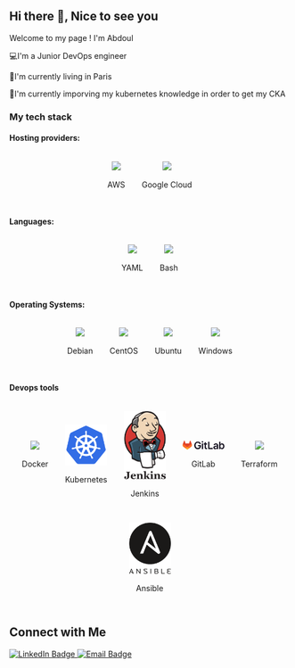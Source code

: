 ## Hi there 👋, Nice to see you 

Welcome to my page !
I'm Abdoul 

:computer:I'm a Junior DevOps engineer 

:round_pushpin:I'm currently living in Paris

:seedling:I'm currently imporving my kubernetes knowledge in order to get my CKA 

<style>
  .badge-container {
    display: flex;
    justify-content: center;
    align-items: center;
    flex-wrap: wrap;
  }
  
  .badge {
    text-align: center;
    margin: 15px;
  }
</style>

### My tech stack 

#### Hosting providers:
<div class="badge-container">
  <div class="badge">
    <img width="75" src="https://raw.githubusercontent.com/gilbarbara/logos/master/logos/aws.svg"/>
    <p>AWS</p>
  </div>
  <div class="badge">
    <img width="75" src="https://raw.githubusercontent.com/gilbarbara/logos/master/logos/google-cloud.svg"/>
    <p>Google Cloud</p>
  </div>
</div>

#### Languages:
<div class="badge-container">
  <div class="badge">
    <img width="75" src="https://raw.githubusercontent.com/gilbarbara/logos/master/logos/yaml.svg"/>
    <p>YAML</p>
  </div>
  <div class="badge">
    <img width="75" src="https://raw.githubusercontent.com/gilbarbara/logos/master/logos/bash.svg"/>
    <p>Bash</p>
  </div>
</div>

#### Operating Systems:
<div class="badge-container">
  <div class="badge">
    <img width="75" src="https://raw.githubusercontent.com/gilbarbara/logos/master/logos/debian.svg"/>
    <p>Debian</p>
  </div>
  <div class="badge">
    <img width="75" src="https://raw.githubusercontent.com/gilbarbara/logos/master/logos/centos.svg"/>
    <p>CentOS</p>
  </div>
  <div class="badge">
    <img width="75" src="https://raw.githubusercontent.com/gilbarbara/logos/master/logos/ubuntu.svg"/>
    <p>Ubuntu</p>
  </div>
  <div class="badge">
    <img width="75" src="https://raw.githubusercontent.com/gilbarbara/logos/master/logos/windows.svg"/>
    <p>Windows</p>
  </div>
</div>

#### Devops tools 
<div class="badge-container">
  <div class="badge">
    <img width="75" src="https://raw.githubusercontent.com/gilbarbara/logos/master/logos/docker.svg"/>
    <p>Docker</p>
  </div>
  <div class="badge">
    <img width="75" src="https://raw.githubusercontent.com/gilbarbara/logos/master/logos/kubernetes.svg"/>
    <p>Kubernetes</p>
  </div>
  <div class="badge">
    <img width="75" src="https://raw.githubusercontent.com/gilbarbara/logos/master/logos/jenkins.svg"/>
    <p>Jenkins</p>
  </div>
  <div class="badge">
    <img width="75" src="https://raw.githubusercontent.com/gilbarbara/logos/master/logos/gitlab.svg"/>
    <p>GitLab</p>
  </div>
  <div class="badge">
    <img width="75" src="https://raw.githubusercontent.com/gilbarbara/logos/master/logos/terraform.svg"/>
    <p>Terraform</p>
  </div>
  <div class="badge">
    <img width="75" src="https://raw.githubusercontent.com/gilbarbara/logos/master/logos/ansible.svg"/>
    <p>Ansible</p>
  </div>
</div>


## Connect with Me

<div id="badges">
  <a href="https://www.linkedin.com/in/aafall/">
    <img src="https://img.shields.io/badge/LinkedIn-blue?style=for-the-badge&logo=linkedin&logoColor=white" alt="LinkedIn Badge"/>
  </a>
  <a href="mailto:abdoul@gmail.com">
    <img src="https://img.shields.io/badge/Email-red?style=for-the-badge&logo=email&logoColor=white" alt="Email Badge"/>
  </a>
</div>
<!--
**AbdoulAFall/AbdoulAFall** is a ✨ _special_ ✨ repository because its `README.md` (this file) appears on your GitHub profile.

Here are some ideas to get you started:

- 🔭 I’m currently working on ...
- 🌱 I’m currently learning ...
- 👯 I’m looking to collaborate on ...
- 🤔 I’m looking for help with ...
- 💬 Ask me about ...
- 📫 How to reach me: ...
- 😄 Pronouns: ...
- ⚡ Fun fact: ...
-->
